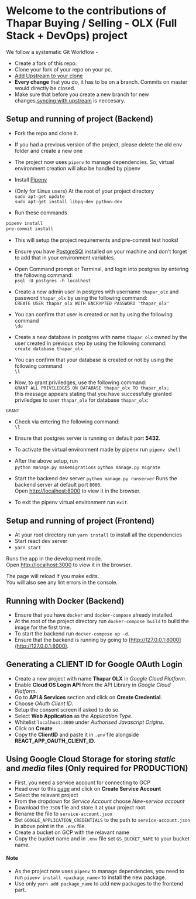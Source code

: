 # Welcome to the contributions of Thapar Buying / Selling - OLX (Full Stack + DevOps) project

We follow a systematic Git Workflow -

- Create a fork of this repo.
- Clone your fork of your repo on your pc.
- [Add Upstream to your clone](https://help.github.com/en/github/collaborating-with-issues-and-pull-requests/configuring-a-remote-for-a-fork)
- **Every change** that you do, it has to be on a branch. Commits on master would directly be closed.
- Make sure that before you create a new branch for new changes,[syncing with upstream](https://help.github.com/en/github/collaborating-with-issues-and-pull-requests/syncing-a-fork) is neccesary.

## Setup and running of project (Backend)

- Fork the repo and clone it.
- If you had a previous version of the project, please delete the old env folder and create a new one
- The project now uses `pipenv` to manage dependencies. So, virtual environment creation will also be handled by pipenv
- Install [Pipenv](https://pypi.org/project/pipenv/)

- (Only for Linux users) At the root of your project directory <br>
  `sudo apt-get update`<br>
  `sudo apt-get install libpq-dev python-dev`

- Run these commands
```bash
pipenv install
pre-commit install
```

- This will setup the project requirements and pre-commit test hooks!

- Ensure you have [PostgreSQl](https://www.postgresql.org/download/) installed on your machine and don't forget to add that in your environment variables.
- Open Command prompt or Terminal, and login into postgres by entering the following command:<br>
  `psql -U postgres -h localhost`<br>
- Create a new admin user in postgres with username `thapar_olx` and password `thapar_olx` by using the following command:<br>
  `CREATE USER thapar_olx WITH ENCRYPTED PASSWORD 'thapar_olx'`<br>
- You can confirm that user is created or not by using the following command<br>
  `\du`
- Create a new database in postgres with name `thapar_olx` owned by the user created in previous step by using the following command:<br>
  `create database thapar_olx`<br>
- You can confirm that your database is created or not by using the following command<br>
  `\l`<br>
- Now, to grant priviledges, use the following command:<br>
  `GRANT ALL PRIVILEDGES ON DATABASE thapar_olx TO thapar_olx;`<br>
  this message appears stating that you have successfully granted priviledges to user `thapar_olx` for database `thapar_olx`:<br>
```bash
GRANT
```
- Check via entering the following command:<br>
  `\l`
     
- Ensure that postgres server is running on default port **5432**.

- To activate the virtual environment made by pipenv run `pipenv shell`

- After the above setup, run <br>
  `python manage.py makemigrations`
  `python manage.py migrate`

- Start the backend dev server
  `python manage.py runserver`
  Runs the backend server at default port `8000`.<br />
  Open [http://localhost:8000](http://localhost:8000) to view it in the browser.

- To exit the pipenv virtual environment run `exit`.

## Setup and running of project (Frontend)

- At your root directory run `yarn install` to install all the dependencies
- Start react dev server
- `yarn start`

Runs the app in the development mode.<br />
Open [http://localhost:3000](http://localhost:3000) to view it in the browser.

The page will reload if you make edits.<br />
You will also see any lint errors in the console.

## Running with Docker (Backend)

- Ensure that you have `docker` and `docker-compose` already installed.
- At the root of the project directory run `docker-compose build` to build the image for the first time.
- To start the backend run `docker-compose up -d`.
- Ensure that the backend is running by going to [http://127.0.0.1:8000](http://127.0.0.1:8000).

## Generating a CLIENT ID for Google OAuth Login

- Create a new project with name **Thapar OLX** in _Google Cloud Platform_.
- Enable **Cloud OS Login API** from the API Library in _Google Cloud Platform_.
- Go to **API & Services** section and click on **Create Credential**.
- Choose _OAuth Client ID_.
- Setup the consent screen if asked to do so.
- Select **Web Application** as the _Application Type_.
- Whitelist `localhost:3000` under _Authorised Javascript Origins_.
- Click on **Create**
- Copy the **ClientID** and paste it in `.env` file alongside **REACT_APP_OAUTH_CLIENT_ID**.

## Using Google Cloud Storage for storing _static_ and _media_ files (Only required for PRODUCTION)

- First, you need a service account for connecting to GCP
- Head over to this [page](https://cloud.google.com/docs/authentication/getting-started) and click on **Create Service Account**
- Select the relavant project
- From the dropdown for _Service Account_ choose _New-service account_
- Download the `JSON` file and store it at your project root.
- Rename the file to `service-account.json`
- Set `GOOGLE_APPLICATION_CREDENTIALS` to the path to `service-account.json` in above point in the `.env` file.
- Create a bucket on GCP with the relavant name
- Copy the bucket name and in `.env` file set `GS_BUCKET_NAME` to your bucket name.

#### Note

- As the project now uses `pipenv` to manage dependencies, you need to run `pipenv install <package_name>` to install the new package.
- Use only `yarn add package_name` to add new packages to the frontend part.
